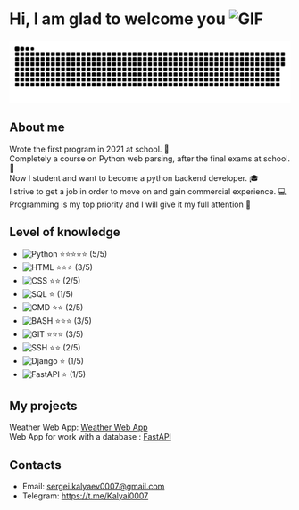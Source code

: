 
# Hi, I am glad to welcome you <img src="https://camo.githubusercontent.com/ee9d678a838fdc800a7b1449bae75552c13bfa5afeb275eb6b315e02499c8ba0/68747470733a2f2f656d6f6a69732e736c61636b6d6f6a69732e636f6d2f656d6f6a69732f696d616765732f313533313834393433302f343234362f626c6f622d73756e676c61737365732e6769663f31353331383439343330" width="30" height="30" alt="GIF">


### 
<p align="center">
 <img width="900" src="assets/github-snake.svg" alt="snake"/>
</p>

### 

## About me

Wrote the first program in 2021 at school. :school:  
Completely a course on Python web parsing, after the final exams at school. :book:  
Now I student and want to become a python backend developer. :mortar_board:  
I strive to get a job in order to move on and gain commercial experience. :computer:  
Programming is my top priority and I will give it my full attention :rocket:  

## Level of knowledge
- ![Python](https://img.shields.io/badge/-Python-blue?style=flat-square&logo=python) ⭐⭐⭐⭐⭐ (5/5)
- ![HTML](https://img.shields.io/badge/-HTML-orange?style=flat-square&logo=html5) ⭐⭐⭐ (3/5)
- ![CSS](https://img.shields.io/badge/-CSS-blueviolet?style=flat-square&logo=css3) ⭐⭐ (2/5)
- ![SQL](https://img.shields.io/badge/-SQL-red?style=flat-square&logo=sql) ⭐ (1/5)
- ![CMD](https://img.shields.io/badge/-CMD-ff69b4?style=flat-square&logo=windows) ⭐⭐ (2/5)
- ![BASH](https://img.shields.io/badge/-BASH-success?style=flat-square&logo=gnu-bash) ⭐⭐⭐ (3/5)
- ![GIT](https://img.shields.io/badge/-GIT-lightgrey?style=flat-square&logo=git) ⭐⭐⭐ (3/5)
- ![SSH](https://img.shields.io/badge/-SSH-green?style=flat-square&logo=ssh) ⭐⭐ (2/5)
- ![Django](https://img.shields.io/badge/-Django-orange?style=flat-square&logo=django) ⭐ (1/5)
- ![FastAPI](https://img.shields.io/badge/-FastAPI-green?style=flat-square&logo=fastapi) ⭐ (1/5)

## My projects
Weather Web App: [Weather Web App](https://github.com/Kalyai/Weather-Web-App)  
Web App for work with a database : [FastAPI](https://github.com/Kalyai/FastAPI)

## Contacts
- Email: sergei.kalyaev0007@gmail.com
- Telegram: https://t.me/Kalyai0007
